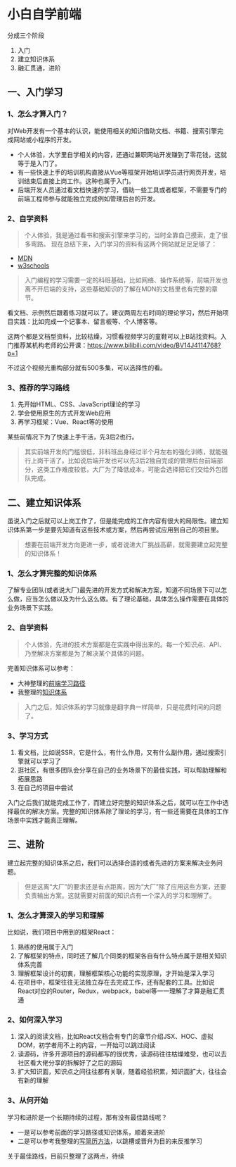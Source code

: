 # 小白自学前端

分成三个阶段

1. 入门
2. 建立知识体系
3. 融汇贯通，进阶

## 一、入门学习

### 1、怎么才算入门？
对Web开发有一个基本的认识，能使用相关的知识借助文档、书籍、搜索引擎完成网站或小程序的开发。
* 个人体验，大学里自学相关的内容，还通过兼职网站开发赚到了零花钱，这就等于是入门了。
* 有一些快速上手的培训机构直接从Vue等框架开始培训学员进行网页开发，培训结束后直接上岗工作。这种也属于入门。
* 后端开发人员通过看文档快速的学习，借助一些工具或者框架，不需要专门的前端工程师参与就能独立完成例如管理后台的开发。

### 2、自学资料
> 个人体验，我是通过看书和搜索引擎来学习的，当时全靠自己摸索，走了很多弯路。
现在总结下来，入门学习的资料有这两个网站就足足足够了：
* [MDN](https://developer.mozilla.org/zh-CN/docs/Learn/Getting_started_with_the_web)
* [w3schools](https://www.w3schools.com/)

> 入门编程的学习需要一定的科班基础，比如网络、操作系统等，前端开发也离不开后端的支持，这些基础知识的了解在MDN的文档里也有完整的章节。

看文档、示例然后跟着练习就可以了。建议两周左右时间的理论学习，然后开始项目实践：比如完成一个记事本、留言板等、个人博客等。

这两个都是文档型资料，比较枯燥，习惯看视频学习的童鞋可以上B站找资料。入门推荐某机构老师的公开课：https://www.bilibili.com/video/BV14J4114768?p=1

不过这个视频光重构部分就有500多集，可以选择性的看。

### 3、推荐的学习路线
1. 先开始HTML、CSS、JavaScript理论的学习
2. 学会使用原生的方式开发Web应用
3. 再学习框架：Vue、React等的使用

某些前情况下为了快速上手干活，先3后2也行。

> 其实前端开发的门槛很低，非科班出身经过半个月左右的强化训练，就能强行上岗干活了。比如说后端开发也可以先3后2独自完成的管理后台前端部分，这类工作难度较低，大厂为了降低成本，可能会选择把它们交给外包团队完成。


## 二、建立知识体系
虽说入门之后就可以上岗工作了，但是能完成的工作内容有很大的局限性。建立知识体系第一步是要先知道有这些技术或方案，然后再尝试应用到自己的项目里。
> 想要在前端开发方向更进一步，或者说进大厂挑战高薪，就需要建立起完整的知识体系！

### 1、怎么才算完整的知识体系
了解专业团队(或者说大厂)最先进的开发方式和解决方案，知道不同场景下可以怎么做，应当怎么做以及为什么这么做。有了理论基础，具体怎么操作需要在具体的业务场景下实践。

### 2、自学资料
> 个人体验，先进的技术方案都是在实践中得出来的。每一个知识点、API、乃至解决方案都是为了解决某个具体的问题。

完善知识体系可以参考：

* 大神整理的[前端学习路径](https://github.com/kamranahmedse/developer-roadmap/blob/master/translations/chinese/img/frontend-map.png)
* 我整理的[知识体系](https://github.com/Simbachen/self-learning-front-end)

> 入门之后，知识体系的学习就像是翻字典一样简单，只是花费时间的问题了。

### 3、学习方式
1. 看文档，比如说SSR，它是什么，有什么作用，又有什么副作用，通过搜索引擎就可以学习了
2. 逛社区，有很多团队会分享在自己的业务场景下的最佳实践，可以帮助理解和拓展思路
3. 在自己的项目中尝试

入门之后我们就能完成工作了，而建立好完整的知识体系之后，就可以在工作中选择最优的解决方案。完整的知识体系除了理论的学习，有一些还需要在具体的工作场景中实践才能真正理解。

## 三、进阶
建立起完整的知识体系之后，我们可以选择合适的或者先进的方案来解决业务问题。
> 但是这离“大厂”的要求还是有点距离，因为“大厂”除了应用这些方案，还要负责输出方案。这就需要对前面的知识点有一个深入的学习和理解了。

### 1、怎么才算深入的学习和理解
比如说，我们项目中用到的框架React：

1. 熟练的使用属于入门
2. 了解框架的特点，同时还了解几个同类的框架各自有什么特点属于是相关知识体系完善
3. 理解框架设计的初衷，理解框架核心功能的实现原理，才开始是深入学习
4. 在项目中，框架往往无法独立存在去完成工作，还有配套的工具。比如说React对应的Router，Redux，webpack，babel等一一理解了才算是融汇贯通

### 2、如何深入学习
1. 深入的阅读文档，比如React文档会有专门的章节介绍JSX、HOC、虚拟DOM，初学者用不上的内容，一开始可以跳过阅读
2. 读源码，许多开源项目的源码都写的很优秀，读源码往往枯燥难受，也可以去社区看大佬分享的拆解好了之后的源码
3. 扩大知识面，知识点之间往往都有关联，随着经验积累，知识面扩大，往往会有新的理解

### 3、从何开始

学习和进阶是一个长期持续的过程，那有没有最佳路线呢？
* 一是可以参考前面的学习路径或知识体系，顺着来进阶
* 二是可以参考我整理的[写简历方法](https://github.com/Simbachen/self-learning-front-end/blob/main/articles/Write-resume.md)，以跳槽或晋升为目的来反推学习

关于最佳路线，目前只整理了这两点，待续